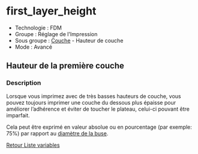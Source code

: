 # first_layer_height

* Technologie : FDM
* Groupe : Réglage de l'Impression
* Sous groupe : [Couche](../print_settings/print_settings.md#couche) - Hauteur de couche
* Mode : Avancé

## Hauteur de la première couche

### Description

Lorsque vous imprimez avec de très basses hauteurs de couche,  vous pouvez toujours imprimer une couche du dessous plus épaisse pour améliorer l’adhérence et éviter de toucher le plateau, celui-ci pouvant être imparfait.

Cela peut être exprimé en valeur absolue ou en pourcentage (par exemple: 75%) par rapport au [diamètre de la buse](nozzle_diameter.md).

[Retour Liste variables](variable_list.md)
